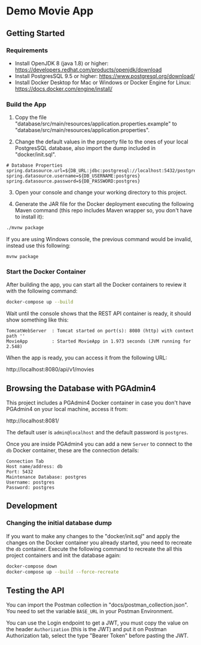 # Demo Movie App

## Getting Started

### Requirements
- Install OpenJDK 8 (java 1.8) or higher: https://developers.redhat.com/products/openjdk/download
- Install PostgresSQL 9.5 or higher: https://www.postgresql.org/download/
- Install Docker Desktop for Mac or Windows or Docker Engine for Linux: https://docs.docker.com/engine/install/

### Build the App
1. Copy the file "database/src/main/resources/application.properties.example" to
   "database/src/main/resources/application.properties".

2. Change the default values in the property file to the ones of your local PostgresSQL database, also import the dump
   included in "docker/init.sql".

```text
# Database Properties
spring.datasource.url=${DB_URL:jdbc:postgresql://localhost:5432/postgres}
spring.datasource.username=${DB_USERNAME:postgres}
spring.datasource.password=${DB_PASSWORD:postgres}
```

3. Open your console and change your working directory to this project.

4. Generate the JAR file for the Docker deployment executing the following Maven command
   (this repo includes Maven wrapper so, you don't have to install it):

```bash
./mvnw package
```

If you are using Windows console, the previous command would be invalid, instead use this following:

```shell
mvnw package
```

### Start the Docker Container
After building the app, you can start all the Docker containers to review it with the following command:

```bash
docker-compose up --build
```

Wait until the console shows that the REST API container is ready, it should show something like this:

```text
TomcatWebServer  : Tomcat started on port(s): 8080 (http) with context path ''
MovieApp         : Started MovieApp in 1.973 seconds (JVM running for 2.548)
```

When the app is ready, you can access it from the following URL:

http://localhost:8080/api/v1/movies

## Browsing the Database with PGAdmin4
This project includes a PGAdmin4 Docker container in case you don't have PGAdmin4 on your local machine, access it from:

http://localhost:8081/

The default user is `admin@localhost` and the default password is `postgres`.

Once you are inside PGAdmin4 you can add a new `Server` to connect to the `db` Docker container, these are the
connection details:

```text
Connection Tab
Host name/address: db
Port: 5432
Maintenance Database: postgres
Username: postgres
Password: postgres
```

## Development

### Changing the initial database dump

If you want to make any changes to the "docker/init.sql" and apply the changes on the Docker container you already
started, you need to recreate the `db` container. Execute the following command to recreate the all this project
containers and init the database again:

```bash
docker-compose down
docker-compose up --build --force-recreate
```

## Testing the API

You can import the Postman collection in "docs/postman_collection.json". You need to set the variable `BASE_URL` in
your Postman Environment.

You can use the Login endpoint to get a JWT, you must copy the value on the header `Authorization` (this is the JWT)
and put it on Postman Authorization tab, select the type "Bearer Token" before pasting the JWT.
